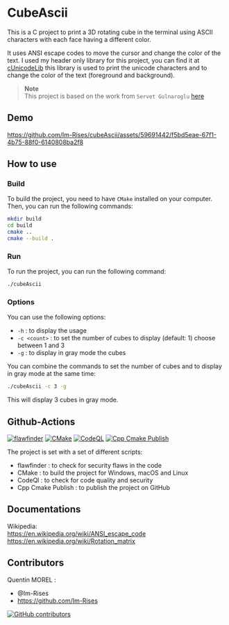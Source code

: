 # CubeAscii

This is a C project to print a 3D rotating cube in the terminal using ASCII characters with each face having a different
color.

It uses ANSI escape codes to move the cursor and change the color of the text.
I used my header only library for this project, you can find
it at [cUnicodeLib](https://github.com/Im-Rises/cUnicodeLib/tree/main/cUnicodeLib) this library is used to print the
unicode characters and to change the color of the text (foreground and background).

> **Note**  
> This project is based on the work from `Servet Gulnaroglu` [here](https://www.youtube.com/watch?v=p09i_hoFdd0)

## Demo

https://github.com/Im-Rises/cubeAscii/assets/59691442/f5bd5eae-67f1-4b75-88f0-6140808ba2f8

## How to use

### Build

To build the project, you need to have `CMake` installed on your computer.  
Then, you can run the following commands:

```bash
mkdir build
cd build
cmake ..
cmake --build .
```

### Run

To run the project, you can run the following command:

```bash
./cubeAscii
```

### Options

You can use the following options:

- `-h` : to display the usage
- `-c <count>` : to set the number of cubes to display (default: 1) choose between 1 and 3
- `-g` :  to display in gray mode the cubes

You can combine the commands to set the number of cubes and to display in gray mode at the same time:

```bash
./cubeAscii -c 3 -g
```

This will display 3 cubes in gray mode.

## Github-Actions

[![flawfinder](https://github.com/Im-Rises/CubeAscii/actions/workflows/flawfinder.yml/badge.svg?branch=main)](https://github.com/Im-Rises/CubeAscii/actions/workflows/flawfinder.yml)
[![CMake](https://github.com/Im-Rises/CubeAscii/actions/workflows/cmake.yml/badge.svg?branch=main)](https://github.com/Im-Rises/CubeAscii/actions/workflows/cmake.yml)
[![CodeQL](https://github.com/Im-Rises/CubeAscii/actions/workflows/codeql.yml/badge.svg?branch=main)](https://github.com/Im-Rises/CubeAscii/actions/workflows/codeql.yml)
[![Cpp Cmake Publish](https://github.com/Im-Rises/CubeAscii/actions/workflows/cpp-cmake-publish.yml/badge.svg?branch=main)](https://github.com/Im-Rises/CubeAscii/actions/workflows/cpp-cmake-publish.yml)

The project is set with a set of different scripts:

- flawfinder : to check for security flaws in the code
- CMake : to build the project for Windows, macOS and Linux
- CodeQl : to check for code quality and security
- Cpp Cmake Publish : to publish the project on GitHub

## Documentations

Wikipedia:  
<https://en.wikipedia.org/wiki/ANSI_escape_code>  
<https://en.wikipedia.org/wiki/Rotation_matrix>

## Contributors

Quentin MOREL :

- @Im-Rises
- <https://github.com/Im-Rises>

[![GitHub contributors](https://contrib.rocks/image?repo=Im-Rises/CubeAscii)](https://github.com/Im-Rises/CubeAscii/graphs/contributors)
